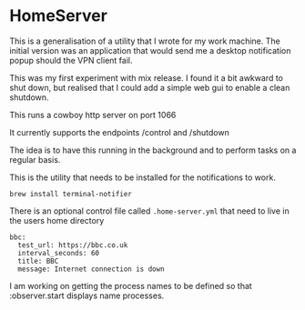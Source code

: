 # HomeServer

This is a generalisation of a utility that I wrote for my work machine.
The initial version was an application that would send me a desktop notification popup should the VPN client fail.

This was my first experiment with mix release. I found it a bit awkward to shut down, but realised that I could add a simple
web gui to enable a clean shutdown.

This runs a cowboy http server on port 1066

It currently supports the endpoints /control and /shutdown

The idea is to have this running in the background and to perform tasks on a regular basis.

This is the utility that needs to be installed for the notifications to work.

```
brew install terminal-notifier
```

There is an optional control file called `.home-server.yml` that need to live in the users home directory

```
bbc:
  test_url: https://bbc.co.uk
  interval_seconds: 60
  title: BBC
  message: Internet connection is down  
```

I am working on getting the process names to be defined so that :observer.start displays name processes.